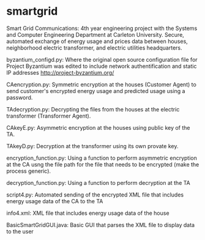# smartgrid
Smart Grid Communications: 4th year engineering project with the Systems and Computer Engineering Department at Carleton University. 
Secure, automated exchange of energy usage and prices data between houses, neighborhood electric transformer, and electric utilities headquarters.

byzantium_configd.py:
Where the original open source configuration file for Project Byzantium was edited to include network authentification and static IP addresses
http://project-byzantium.org/

CAencryption.py:
Symmetric encryption at the houses (Customer Agent) to send customer's encrypted energy usage and predicted usage using a password.

TAdecryption.py:
Decrypting the files from the houses at the electric transformer (Transformer Agent).

CAkeyE.py:
Asymmetric encryption at the houses using public key of the TA.

TAkeyD.py:
Decryption at the transformer using its own provate key.

encryption_function.py:
Using a function to perform asymmetric encryption at the CA usng the file path for the file that needs to be encrypted (make the process generic).

decryption_function.py:
Using a function to perform decryption at the TA

script4.py:
Automated sending of the encrypted XML file that includes energy usage data of the CA to the TA

info4.xml:
XML file that includes energy usage data of the house

BasicSmartGridGUI.java:
Basic GUI that parses the XML file to display data to the user

